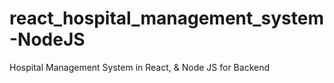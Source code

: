 # react_hospital_management_system-NodeJS
Hospital Management System in React, &amp; Node JS for Backend
